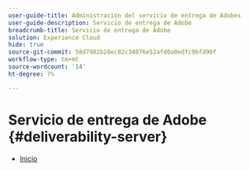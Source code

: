 ```yaml
---
user-guide-title: Administración del servicio de entrega de Adobes
user-guide-description: Servicio de entrega de Adobe
breadcrumb-title: Servicio de entrega de Adobe
solution: Experience Cloud
hide: true
source-git-commit: 58d7982b28ec82c34076e52afd0a0edfc9bfd90f
workflow-type: tm+mt
source-wordcount: '14'
ht-degree: 7%

---
```


# Servicio de entrega de Adobe {#deliverability-server}

* [Inicio](home.md)
